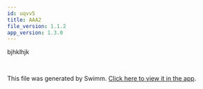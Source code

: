 ```yaml
---
id: uqvv5
title: AAA2
file_version: 1.1.2
app_version: 1.3.0
---
```


bjhklhjk

<br/>

This file was generated by Swimm. [Click here to view it in the app](/repos/Z2l0aHViJTNBJTNBbW9ieSUzQSUzQWlkb2dhbnplcg==/docs/uqvv5).
